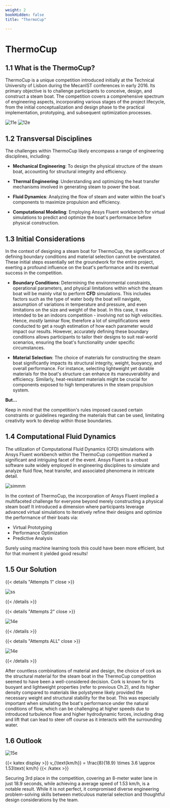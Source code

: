 ```yaml
---
weight: 2
bookHidden: false
title: "ThermoCup"

---
```


# ThermoCup 

## 1.1 What is the ThermoCup?

ThermoCup is a unique competition introduced initially at the Technical University of Lisbon during the MecanIST conferences in early 2016. Its primary objective is to challenge participants to conceive, design, and construct a steam boat. The competition covers a comprehensive spectrum of engineering aspects, incorporating various stages of the project lifecycle, from the initial conceptualization and design phase to the practical implementation, prototyping, and subsequent optimization processes.

![11e](https://live.staticflickr.com/65535/53336443281_ef63a9f75e.jpg)
![12e](https://live.staticflickr.com/65535/53336908180_08d5489b12_n.jpg)

## 1.2 Transversal Disciplines

The challenges within ThermoCup likely encompass a range of engineering disciplines, including:

- **Mechanical Engineering**: To design the physical structure of the steam boat, accounting for structural integrity and efficiency.

- **Thermal Engineering**: Understanding and optimizing the heat transfer mechanisms involved in generating steam to power the boat.

- **Fluid Dynamics**: Analyzing the flow of steam and water within the boat's components to maximize propulsion and efficiency.

- **Computational Modeling**: Employing Ansys Fluent workbench for virtual simulations to predict and optimize the boat's performance before physical construction.

## 1.3 Initial Considerations

In the context of designing a steam boat for ThermoCup, the significance of defining boundary conditions and material selection cannot be overstated. These initial steps essentially set the groundwork for the entire project, exerting a profound influence on the boat's performance and its eventual success in the competition.

- **Boundary Conditions**: Determining the environmental constraints, operational parameters, and physical limitations within which the steam boat will be mainly vital to perform **CFD** simulations. This includes factors such as the type of water body the boat will navigate, assumption of variations in temperature and pressure, and even limitations on the size and weight of the boat. In this case, it was intended to be an indoors competition - involving not so high velocities. Hence, *mostly* laminar flow, therefore a lot of simplifications were conducted to get a rough estimation of how each parameter would impact our results. However, accurately defining these boundary conditions allows participants to tailor their designs to suit real-world scenarios, ensuring the boat's functionality under specific circumstances.

- **Material Selection**: The choice of materials for constructing the steam boat significantly impacts its structural integrity, weight, buoyancy, and overall performance. For instance, selecting lightweight yet durable materials for the boat's structure can enhance its maneuverability and efficiency. Similarly, heat-resistant materials might be crucial for components exposed to high temperatures in the steam propulsion system.


 **But...**

Keep in mind that the competition's rules imposed caused certain constraints or guidelines regarding the materials that can be used, limitating creativity work to develop within those boundaries.



## 1.4 Computational Fluid Dynamics

The utilization of Computational Fluid Dynamics (CFD) simulations with Ansys Fluent workbench within the ThermoCup competition marked a significant and intriguing facet of the event. Ansys Fluent is a robust software suite widely employed in engineering disciplines to simulate and analyze fluid flow, heat transfer, and associated phenomena in intricate detail.

![simmm](https://8020engineering.com/wp-content/uploads/2018/10/8to15knots.gif)

In the context of ThermoCup, the incorporation of Ansys Fluent implied a multifaceted challenge for everyone beyond merely constructing a physical steam boat! It introduced a dimension where participants leverage advanced virtual simulations to iteratively refine their designs and optimize the performance of their boats via:

- Virtual Prototyping
- Performance Optimization
- Predictive Analysis

Surely using machine learning tools this could have been more efficient, but for that moment it yielded good results!


## 1.5 Our Solution

{{< details "Attempts 1" close >}}

![ss](https://live.staticflickr.com/65535/53336960300_e441411f17_w.jpg)

{{< /details >}}

{{< details "Attempts 2" close >}}

![14e](https://live.staticflickr.com/65535/53335570407_8c8504613f_c.jpg)

{{< /details >}}

{{< details "Attempts ALL" close >}}

![14e](https://live.staticflickr.com/65535/53335622417_63e481330f_w.jpg)

{{< /details >}}


After countless combinations of material and design, the choice of cork as the structural material for the steam boat in the ThermoCup competition seemed to have been a well-considered decision. Cork is known for its buoyant and lightweight properties (refer to previous Ch.2), and its higher density compared to materials like polystyrene likely provided the necessary weight and structural stability for the boat. This was especially important when simulating the boat's performance under the natural conditions of flow, which can be challenging at higher speeds due to introduced turbulence flow and higher hydrodynamic forces, including drag and lift that can lead to steer off course as it interacts with the surrounding water.



## 1.6 Outlook

![15e](https://live.staticflickr.com/65535/53336678438_b04bd3672c_c.jpg)

{{< katex display >}}
v_{\text{km/h}} = \frac{8}{18.9} \times 3.6 \approx 1.53\text{ km/h}
{{< /katex >}}

Securing 3rd place in the competition, covering an 8-meter water lane in just 18.9 seconds, while achieving a average speed of 1.53 km/h, is a notable result. While it is not perfect, it compromised diverse engineering problem-solving skills between meticulous material selection and thoughtful design considerations by the team. 
